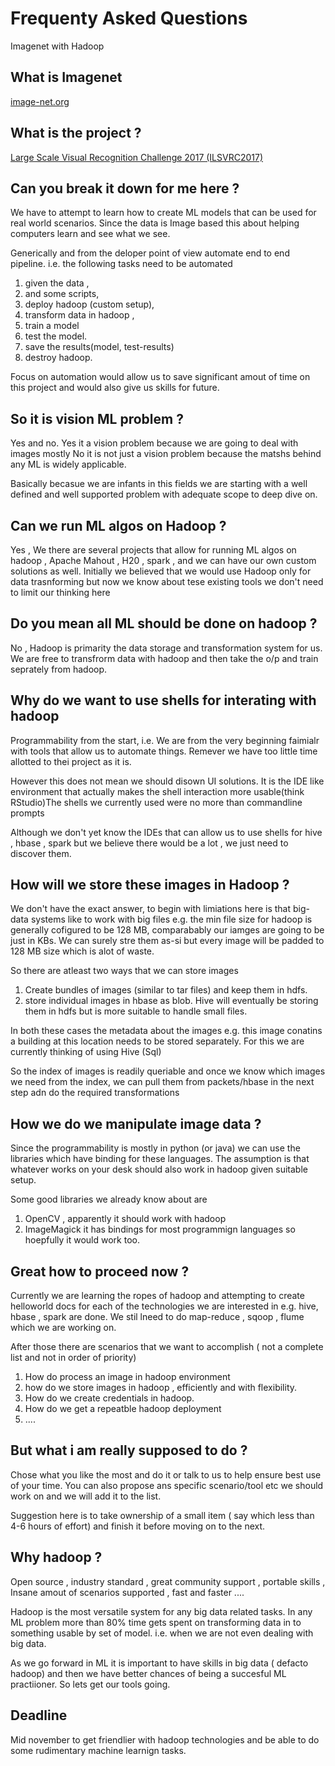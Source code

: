 # Frequenty Asked Questions 
Imagenet with Hadoop 

## What is Imagenet 
[image-net.org](http://www.image-net.org/)


## What is the project  ?
[ Large Scale Visual Recognition Challenge 2017 (ILSVRC2017)](http://image-net.org/challenges/LSVRC/2017/index)


## Can you break it down for me here ?
We have to attempt to learn how to create ML models that can be used for real world scenarios. Since the data is Image based this about helping computers learn and see what we see. 

Generically and from the deloper point of view 
automate end to end pipeline. i.e. the following tasks need to be automated 
1. given the data , 
2. and some scripts, 
3. deploy hadoop (custom setup), 
4. transform data in hadoop , 
5. train a model 
6. test the model.
7. save the results(model, test-results) 
8. destroy hadoop.

Focus on automation would allow us to save significant amout of time on this project and would also give us skills for future.

## So it is vision ML problem ?
Yes and no. 
Yes it a vision problem because we are going to deal with images mostly 
No it is not just a vision problem because the matshs behind any ML is widely applicable.

Basically becasue we are infants in this fields we are starting with a well defined and well supported problem with adequate scope to deep dive on.


## Can we run ML algos on Hadoop  ? 
Yes , We there are several projects that allow for running ML algos on hadoop , Apache Mahout , H20 , spark , and we can have our own custom solutions as well.
Initially we believed that we would use Hadoop only for data trasnforming but now we know about tese existing tools we don't need to limit our thinking here 

## Do you mean  all ML should be done on hadoop ?

No , Hadoop is primarity the data storage and transformation system for us. We are free to transfrorm data with hadoop and then take the o/p and train seprately from hadoop.


## Why do we want to use shells for interating with hadoop 
Programmability from the start, i.e. We are from the very beginning faimialr with tools that allow us to automate things. Remever we have too little time allotted to thei project as it is.

However this does not mean we should disown UI solutions. It is the IDE like environment that actually makes the shell interaction more usable(think RStudio)The shells we currently used were no more than commandline prompts 

Although we don't yet know the IDEs that can allow us to use shells for hive , hbase , spark but we believe there would be a lot , we just need to discover them.


## How will we store these images in Hadoop ?
We don't have the exact answer, to begin with limiations here is that big-data systems like to work with big files e.g. the min file size for hadoop is generally cofigured to be 128 MB, comparabably our iamges are going to be just in KBs. We can surely stre them as-si but every image will be padded to 128 MB size which is alot of waste. 

So there are atleast two ways that we can store images 
1. Create bundles of images (similar to tar files) and keep them in hdfs. 
2. store individual images in hbase as blob. Hive will eventually be storing them in hdfs but is more suitable to handle small files.

In both these cases the metadata about the images e.g. this image conatins a building at this location needs to be stored separately. For this we are currently thinking of using Hive (Sql) 

So the index of images is readily queriable and once we know which images we need from the index, we can pull them from packets/hbase in the next step adn do the required transformations

## How we do we manipulate image data ?

Since the programmability is mostly in python (or java) we can use the libraries which have binding for these languages. The assumption is that whatever works on your desk should also work in hadoop given suitable setup.

Some good libraries we already know about are 
1. OpenCV , apparently it should work with hadoop 
2. ImageMagick it has bindings for most programmign languages so hoepfully it would work too.

## Great how to proceed now ?
Currently we are learning the ropes of hadoop and attempting to create helloworld docs for each of the technologies we are interested in e.g. hive, hbase , spark are done. We stil lneed to do map-reduce , sqoop , flume which we are working on. 

After those there are scenarios that we want to accomplish ( not a complete list and not in order of priority)
1.  How do process an image in hadoop environment
2. how do we store images in hadoop , efficiently and with flexibility. 
3. How do we create credentials in hadoop.  
4. How do we get a repeatble hadoop deployment 
5. ....


## But what i am really supposed to do ?

Chose what you like the most and do it or talk to us to help ensure best use of your time. You can also propose ans specific scenario/tool etc we should work on and we will add it to the list. 

Suggestion here is to take ownership of a small item ( say which less than 4-6 hours of effort) and finish it before moving on to the next. 


## Why hadoop ?
Open source , industry standard , great community support , portable skills , Insane amout of scenarios supported , fast and faster ....

Hadoop is the most versatile system for any big data related tasks. In any ML problem more than 80% time gets spent on transforming data in to something usable by set of model. i.e. when we are not even dealing with big data. 

As we go forward in ML it is important to have skills in big data ( defacto hadoop) and then we have better chances of being a succesful ML practiioner. So lets get our tools going.


## Deadline 

Mid november to get friendlier with hadoop technologies and be able to do some rudimentary machine learnign tasks. 

 


